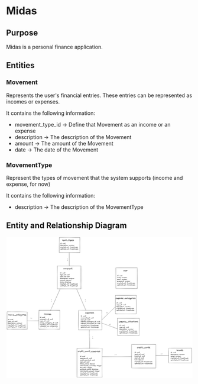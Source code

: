 # Midas

## Purpose

Midas is a personal finance application.

## Entities

### Movement

Represents the user's financial entries. These entries can be represented as incomes or expenses.

It contains the following information:

- movement_type_id -> Define that Movement as an income or an expense
- description -> The description of the Movement
- amount -> The amount of the Movement
- date -> The date of the Movement

### MovementType

Represent the types of movement that the system supports (income and expense, for now)

It contains the following information:

- description -> The description of the MovementType

## Entity and Relationship Diagram

<img src="https://github.com/JPAMartins/midas/raw/master/docs/midas_erd.png">
